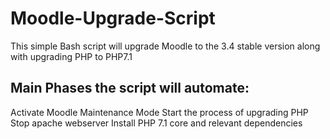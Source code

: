 # Moodle-Upgrade-Script
This simple Bash script will upgrade Moodle to the 3.4 stable version along with upgrading PHP to PHP7.1

## Main Phases the script will automate:
Activate Moodle Maintenance Mode 
Start the process of upgrading PHP
Stop apache webserver
Install PHP 7.1 core and relevant dependencies
